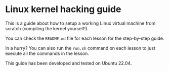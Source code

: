 # Linux kernel hacking guide

This is a guide about how to setup a working Linux virtual machine from scratch (compiling the kernel yourself!).

You can check the `README.md` file for each lesson for the step-by-step guide.

In a hurry? You can also run the `run.sh` command on each lesson to just execute all the commands in the lesson.

This guide has been developed and tested on Ubuntu 22.04.
